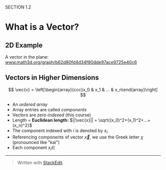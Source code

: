 SECTION 1.2
# What is a Vector?

## 2D Example

A vector in the plane:
www.math3d.org/graph/b62d80fd4d34f80dde97ace9725e40c6



## Vectors in Higher Dimensions

$$
\vec{v} = \left[\begin{array}{ccc}x_0 & x_1 & ... & x_n\end{array}\right]
$$

* An *ordered array*
* Array entries are called *components*
* Vectors are *zero-indexed* (this course)
* Length = **Euclidean length:** $||\vec{x}|| = \sqrt{(x_0)^2+(x_1)^2+...+(x_n)^2}$
* The component indexed with $i$ is denoted by $x_i$.
* Referencing components of vector $\vec{x}$, we use the Greek letter $\chi$ (pronounced like "kai")
* Each component $x_i \in$



---
> Written with [StackEdit](https://stackedit.io/).
<!--stackedit_data:
eyJoaXN0b3J5IjpbLTcyNzI5Njg0Ml19
-->